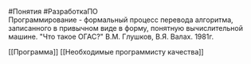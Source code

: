 #Понятия #РазработкаПО   
Программирование - формальный процесс перевода алгоритма, записанного в привычном виде в форму, понятную вычислительной машине.
 "Что такое ОГАС?" В.М. Глушков, В.Я. Валах. 1981г.

[[Программа]]
[[Необходимые программисту качества]]